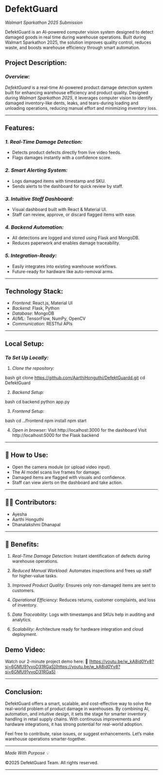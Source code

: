 # DefektGuard

<!-- Check out my Project -->

<!-- --- -->
*Walmart Sparkathon 2025 Submission*

DefektGuard is an AI-powered computer vision system designed to detect damaged goods in real time during warehouse operations. Built during Walmart Sparkathon 2025, the solution improves quality control, reduces waste, and boosts warehouse efficiency through smart automation.

## Project Description:

### *Overview:*

*DefektGuard* is a real-time AI-powered product damage detection system built for enhancing warehouse efficiency and product quality. Designed during *Walmart Sparkathon 2025*, it leverages computer vision to identify damaged inventory-like dents, leaks, and tears-during loading and unloading operations, reducing manual effort and minimizing inventory loss.

---

## Features:

### *1. Real-Time Damage Detection:*

* Detects product defects directly from live video feeds.
* Flags damages instantly with a confidence score.

### *2. Smart Alerting System:*

* Logs damaged items with timestamp and SKU.
* Sends alerts to the dashboard for quick review by staff.

### *3. Intuitive Staff Dashboard:*

* Visual dashboard built with React & Material UI.
* Staff can review, approve, or discard flagged items with ease.

### *4. Backend Automation:*

* All detections are logged and stored using Flask and MongoDB.
* Reduces paperwork and enables damage traceability.

### *5. Integration-Ready:*

* Easily integrates into existing warehouse workflows.
* Future-ready for hardware like auto-removal arms.

---

## Technology Stack:

* *Frontend*: React.js, Material UI
* *Backend*: Flask, Python
* *Database*: MongoDB
* *AI/ML*: TensorFlow, NumPy, OpenCV
* *Communication*: RESTful APIs

---

## Local Setup:

### *To Set Up Locally:*

1. *Clone the repository:*

bash
git clone https://github.com/AarthiHonguthi/DefektGuardd.git
cd DefektGuard


2. *Backend Setup:*

bash
cd backend
python app.py


3. *Frontend Setup:*

bash
cd ../frontend
npm install
npm start


4. *Open in browser:*
   Visit http://localhost:3000 for the dashboard
   Visit http://localhost:5000 for the Flask backend

---

## 🚀 How to Use:

* Open the camera module (or upload video input).
* The AI model scans live frames for damage.
* Damaged items are flagged with visuals and confidence.
* Staff can view alerts on the dashboard and take action.

---

## 👩‍💻 Contributors:

* Ayesha
* Aarthi Honguthi
* Dhanalakshmi Dhanapal

---

## 🎯 Benefits:

1. *Real-Time Damage Detection:*
   Instant identification of defects during warehouse operations.

2. *Reduced Manual Workload:*
   Automates inspections and frees up staff for higher-value tasks.

3. *Improved Product Quality:*
   Ensures only non-damaged items are sent to customers.

4. *Operational Efficiency:*
   Reduces returns, customer complaints, and loss of inventory.

5. *Data Traceability:*
   Logs with timestamps and SKUs help in auditing and analytics.

6. *Scalability:*
   Architecture ready for hardware integration and cloud deployment.


## Demo Video:

Watch our 2-minute project demo here:
🔗 [https://youtu.be/w_kA8id0Yv8?si=6GMU91yvoD31RGaS](https://youtu.be/w_kA8id0Yv8?si=6GMU91yvoD31RGaS)

---

## Conclusion:

DefektGuard offers a smart, scalable, and cost-effective way to solve the real-world problem of product damage in warehouses. By combining AI, automation, and intuitive design, it sets the stage for smarter inventory handling in retail supply chains. With continuous improvements and hardware integrations, it has strong potential for real-world adoption.

Feel free to contribute, raise issues, or suggest enhancements. Let’s make warehouse operations smarter-together.

---

*Made With Purpose 💡*

©2025 DefektGuard Team. All rights reserved.

---
